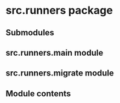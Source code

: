 # src.runners package

## Submodules

## src.runners.main module

## src.runners.migrate module

## Module contents
